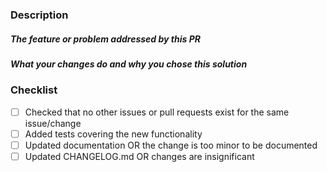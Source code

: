 ### Description

##### The feature or problem addressed by this PR

<!-- an explaination of the issue that is being resolved with this PR -->
<!-- or, an explaination of the feature that is being added with this PR -->
<!-- or, link to an issue describing the problem -->


##### What your changes do and why you chose this solution

<!-- description of the technical changes that help resolve the issue -->


### Checklist

* [ ] Checked that no other issues or pull requests exist for the same issue/change
* [ ] Added tests covering the new functionality
* [ ] Updated documentation OR the change is too minor to be documented
* [ ] Updated CHANGELOG.md OR changes are insignificant
